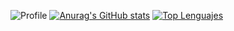 ![Profile](http://github-profile-summary-cards.vercel.app/api/cards/profile-details?username=Antoniobox&theme=tokyonight)
[![Anurag's GitHub stats](https://github-readme-stats.vercel.app/api?username=Antoniobox)](https://github.com/anuraghazra/github-readme-stats)
[![Top Lenguajes](https://github-readme-stats.vercel.app/api/top-langs/?username=Antoniobox&layout=compact)](https://github.com/Natalio-R/github-readme-stats)
